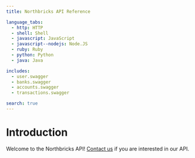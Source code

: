 ```yaml
---
title: Northbricks API Reference

language_tabs:
  - http: HTTP
  - shell: Shell
  - javascript: JavaScript
  - javascript--nodejs: Node.JS
  - ruby: Ruby
  - python: Python
  - java: Java

includes:
  - user.swagger
  - banks.swagger
  - accounts.swagger
  - transactions.swagger

search: true
---
```


# Introduction

Welcome to the Northbricks API! <a href="mailto:info@northbricks.com">Contact us</a> if you are interested in our API.
